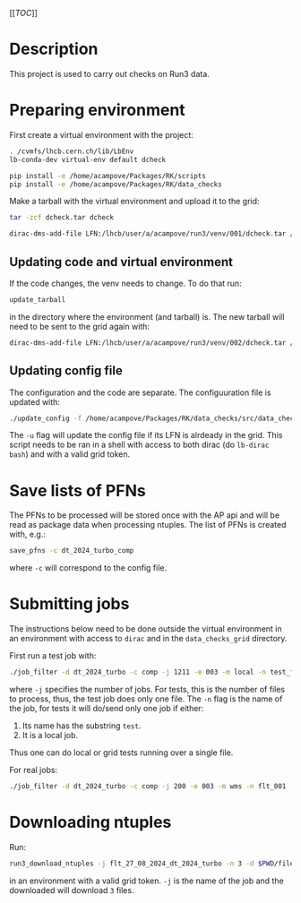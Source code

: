 [[_TOC_]]

# Description

This project is used to carry out checks on Run3 data.

# Preparing environment

First create a virtual environment with the project:

```bash
. /cvmfs/lhcb.cern.ch/lib/LbEnv
lb-conda-dev virtual-env default dcheck

pip install -e /home/acampove/Packages/RK/scripts
pip install -e /home/acampove/Packages/RK/data_checks
```

Make a tarball with the virtual environment and upload it to the grid:

```bash
tar -zcf dcheck.tar dcheck

dirac-dms-add-file LFN:/lhcb/user/a/acampove/run3/venv/001/dcheck.tar /home/acampove/Test/venv/dcheck.tar CERN-USER
```

## Updating code and virtual environment

If the code changes, the venv needs to change. To do that run:

```bash
update_tarball
```

in the directory where the environment (and tarball) is. The new tarball will need to be sent to the grid again with:

```bash
dirac-dms-add-file LFN:/lhcb/user/a/acampove/run3/venv/002/dcheck.tar /home/acampove/Test/venv/dcheck.tar CERN-USER
```

## Updating config file

The configuration and the code are separate. The configuuration file is updated with:

```bash
./update_config -f /home/acampove/Packages/RK/data_checks/src/data_checks_data/dt_2024_turbo_004.toml -u 1
```

The `-u` flag will update the config file if its LFN is alrdeady in the grid.
This script needs to be ran in a shell with access to both dirac (do `lb-dirac bash`) and with a valid grid token.

# Save lists of PFNs

The PFNs to be processed will be stored once with the AP api and will be read as package data when processing ntuples. 
The list of PFNs is created with, e.g.:

```bash
save_pfns -c dt_2024_turbo_comp
```

where `-c` will correspond to the config file.

# Submitting jobs

The instructions below need to be done outside the virtual environment in an environment with access to `dirac` and in the `data_checks_grid`
directory.

First run a test job with:

```bash
./job_filter -d dt_2024_turbo -c comp -j 1211 -e 003 -m local -n test_flt
```

where `-j` specifies the number of jobs. For tests, this is the number of files to process, thus, the test job does only one file. 
The `-n` flag is the name of the job, for tests it will do/send only one job if either:

1. Its name has the substring `test`.
1. It is a local job.

Thus one can do local or grid tests running over a single file.

For real jobs:

```bash
./job_filter -d dt_2024_turbo -c comp -j 200 -e 003 -m wms -n flt_001
```

# Downloading ntuples

Run:

```bash
run3_download_ntuples -j flt_27_08_2024_dt_2024_turbo -n 3 -d $PWD/files
```

in an environment with a valid grid token. `-j` is the name of the job and the downloaded will download `3` files.
